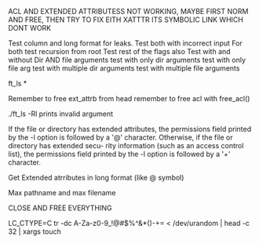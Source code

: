 ACL AND EXTENDED ATTRIBUTESS NOT WORKING, MAYBE FIRST NORM AND FREE, THEN TRY TO FIX
EITH XATTTR ITS SYMBOLIC LINK WHICH DONT WORK

Test column and long format for leaks.
Test both with incorrect input
For both test recursion from root
Test rest of the flags also
Test with and without Dir AND file arguments
test with only dir arguments
test with only file arg
test with multiple dir arguments
test with multiple file arguments

ft_ls *

Remember to free ext_attrb from head remember to free acl with free_acl()

./ft_ls -Rl prints invalid argument

If the file or directory has extended
     attributes, the permissions field printed by the -l option is followed by
     a '@' character.  Otherwise, if the file or directory has extended secu-
     rity information (such as an access control list), the permissions field
     printed by the -l option is followed by a '+' character.

Get Extended atrributes in long format (like @ symbol)

Max pathname and max filename

CLOSE AND FREE EVERYTHING

LC_CTYPE=C tr -dc A-Za-z0-9_\!\@\#\$\%\^\&\*\(\)-+= < /dev/urandom | head -c 32 | xargs touch
